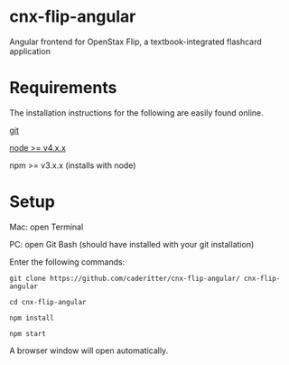 # cnx-flip-angular
Angular frontend for OpenStax Flip, a textbook-integrated flashcard application

# Requirements
The installation instructions for the following are easily found online.

[git](https://git-scm.com/)

[node >= v4.x.x](https://nodejs.org/en/)

npm >= v3.x.x (installs with node)

# Setup
Mac: open Terminal

PC: open Git Bash (should have installed with your git installation)

Enter the following commands:

`git clone https://github.com/caderitter/cnx-flip-angular/ cnx-flip-angular`

`cd cnx-flip-angular`

`npm install`

`npm start`

A browser window will open automatically.


